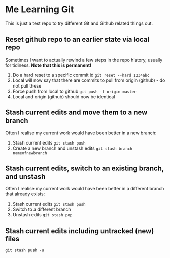 # Me Learning Git
This is just a test repo to try different Git and Github related things out.

## Reset github repo to an earlier state via local repo
Sometimes I want to actually rewind a few steps in the repo history, usually for tidiness. **Note that this is permanent!**

1. Do a hard reset to a specific commit id `git reset --hard 1234abc`
1. Local will now say that there are commits to pull from origin (github) - do not pull these
1. Force push from local to github `git push -f origin master`
1. Local and origin (github) should now be identical

## Stash current edits and move them to a new branch
Often I realise my current work would have been better in a new branch:
1. Stash current edits `git stash push`
1. Create a new branch and unstash edits `git stash branch nameofnewbranch`

## Stash current edits, switch to an existing branch, and unstash
Often I realise my current work would have been better in a different branch that already exists:
1. Stash current edits `git stash push`
1. Switch to a different branch
1. Unstash edits `git stash pop`

## Stash current edits including untracked (new) files
`git stash push -u`
